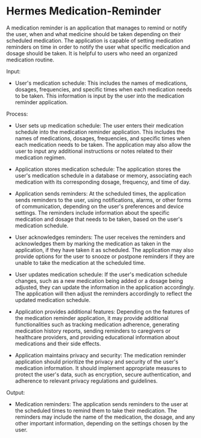 #  Hermes Medication-Reminder
A medication reminder is an application that manages to remind or notify the user, when and what medicine should be taken depending on their scheduled medication. The application is capable of setting medication reminders on time in order to notify the user what specific medication and dosage should be taken. It is helpful to users who need an organized medication routine. 


Input:
- User's medication schedule: This includes the names of medications, dosages, frequencies, and specific times when each medication needs to be taken. This information is input by the user into the medication reminder application.

Process:
- User sets up medication schedule: The user enters their medication schedule into the medication reminder application. This includes the names of medications, dosages, frequencies, and specific times when each medication needs to be taken. The application may also allow the user to input any additional instructions or notes related to their medication regimen.

- Application stores medication schedule: The application stores the user's medication schedule in a database or memory, associating each medication with its corresponding dosage, frequency, and time of day.

- Application sends reminders: At the scheduled times, the application sends reminders to the user, using notifications, alarms, or other forms of communication, depending on the user's preferences and device settings. The reminders include information about the specific medication and dosage that needs to be taken, based on the user's medication schedule.

- User acknowledges reminders: The user receives the reminders and acknowledges them by marking the medication as taken in the application, if they have taken it as scheduled. The application may also provide options for the user to snooze or postpone reminders if they are unable to take the medication at the scheduled time.

- User updates medication schedule: If the user's medication schedule changes, such as a new medication being added or a dosage being adjusted, they can update the information in the application accordingly. The application will then adjust the reminders accordingly to reflect the updated medication schedule.

- Application provides additional features: Depending on the features of the medication reminder application, it may provide additional functionalities such as tracking medication adherence, generating medication history reports, sending reminders to caregivers or healthcare providers, and providing educational information about medications and their side effects.

- Application maintains privacy and security: The medication reminder application should prioritize the privacy and security of the user's medication information. It should implement appropriate measures to protect the user's data, such as encryption, secure authentication, and adherence to relevant privacy regulations and guidelines.

Output:
- Medication reminders: The application sends reminders to the user at the scheduled times to remind them to take their medication. The reminders may include the name of the medication, the dosage, and any other important information, depending on the settings chosen by the user.
